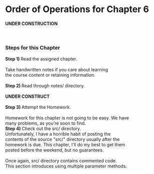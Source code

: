 # Order of Operations for Chapter 6 <br>
<h4><b>UNDER CONSTRUCTION</b></h4><br>
<h3>Steps for this Chapter</h3>
<p><b>Step 1) </b>Read the assigned chapter. <br>
<br>
Take handwritten notes if you care about learning <br>
the course content or retaining information. <br>
<br>
<b>Step 2) </b>Read through notes/ directory. <br>
<br>
<strong>UNDER CONSTRUCT</strong><br>
<br>
<b>Step 3) </b>Attempt the Homework. <br>
<br>
Homework for this chapter is not going to be easy. We have<br>
many problems, as you're soon to find. 
<br>
<b>Step 4) </b>Check out the src/ directory. <br>
Unfortunately, I have a horrible habit of posting the<br>
contents of the source "src/" directory usually after the <br>
homework is due. This chapter, I'll do my best to get them <br>
posted before the weekend, but no guarantees.<br>
<br>
Once again, src/ directory contains commented code.<br>
This section introduces using multiple parameter methods. <br>
<br>
